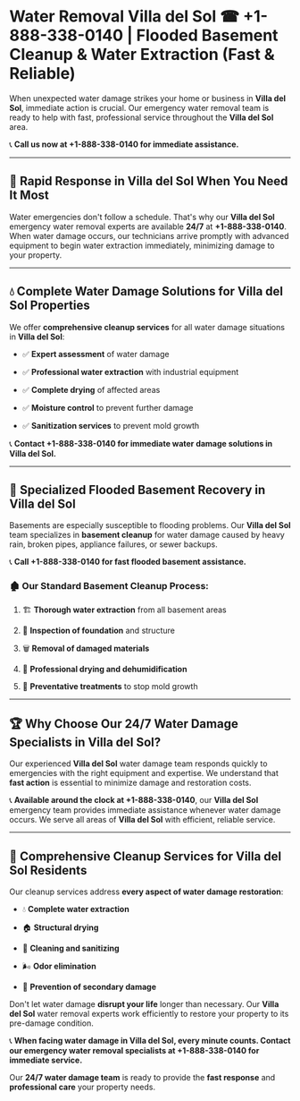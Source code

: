 # Water Removal Villa del Sol ☎ +1-888-338-0140 | Flooded Basement Cleanup & Water Extraction (Fast & Reliable)

When unexpected water damage strikes your home or business in **Villa del Sol**, immediate action is crucial. Our emergency water removal team is ready to help with fast, professional service throughout the **Villa del Sol** area. 

📞 **Call us now at +1-888-338-0140 for immediate assistance.**
---
## 🚀 Rapid Response in Villa del Sol When You Need It Most
Water emergencies don't follow a schedule. That's why our **Villa del Sol** emergency water removal experts are available **24/7** at **+1-888-338-0140**. When water damage occurs, our technicians arrive promptly with advanced equipment to begin water extraction immediately, minimizing damage to your property.
---
## 💧 Complete Water Damage Solutions for Villa del Sol Properties
We offer **comprehensive cleanup services** for all water damage situations in **Villa del Sol**:
- ✅ **Expert assessment** of water damage  
- ✅ **Professional water extraction** with industrial equipment  
- ✅ **Complete drying** of affected areas  
- ✅ **Moisture control** to prevent further damage  
- ✅ **Sanitization services** to prevent mold growth  
📞 **Contact +1-888-338-0140 for immediate water damage solutions in Villa del Sol.**
---
## 🌊 Specialized Flooded Basement Recovery in Villa del Sol
Basements are especially susceptible to flooding problems. Our **Villa del Sol** team specializes in **basement cleanup** for water damage caused by heavy rain, broken pipes, appliance failures, or sewer backups. 
📞 **Call +1-888-338-0140 for fast flooded basement assistance.**
### 🏚️ Our Standard Basement Cleanup Process:
1. 🏗️ **Thorough water extraction** from all basement areas  
2. 🔎 **Inspection of foundation** and structure  
3. 🗑️ **Removal of damaged materials**  
4. 💨 **Professional drying and dehumidification**  
5. 🚫 **Preventative treatments** to stop mold growth  
---
## 🏆 Why Choose Our 24/7 Water Damage Specialists in Villa del Sol?
Our experienced **Villa del Sol** water damage team responds quickly to emergencies with the right equipment and expertise. We understand that **fast action** is essential to minimize damage and restoration costs.
📞 **Available around the clock at +1-888-338-0140**, our **Villa del Sol** emergency team provides immediate assistance whenever water damage occurs. We serve all areas of **Villa del Sol** with efficient, reliable service.
---
## 🧹 Comprehensive Cleanup Services for Villa del Sol Residents
Our cleanup services address **every aspect of water damage restoration**:
- 💧 **Complete water extraction**  
- 🏠 **Structural drying**  
- 🧼 **Cleaning and sanitizing**  
- 🌬️ **Odor elimination**  
- 🚫 **Prevention of secondary damage**  
Don't let water damage **disrupt your life** longer than necessary. Our **Villa del Sol** water removal experts work efficiently to restore your property to its pre-damage condition.
📞 **When facing water damage in Villa del Sol, every minute counts. Contact our emergency water removal specialists at +1-888-338-0140 for immediate service.**
Our **24/7 water damage team** is ready to provide the **fast response** and **professional care** your property needs.
